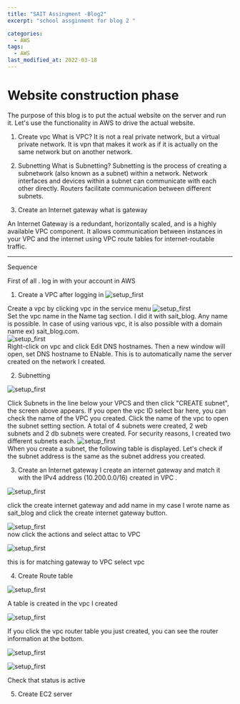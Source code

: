 ```yaml
---
title: "SAIT Assingment -Blog2"
excerpt: "school assginment for blog 2 "

categories:
  - AWS
tags:
  - AWS
last_modified_at: 2022-03-18
---
```


# Website construction phase

The purpose of this blog is to put the actual website on the server and run it. Let's use the functionality in AWS to drive the actual website.



1. Create vpc
     What is VPC?
  It is not a real private network, but a virtual private network.
It is vpn that makes it work as if it is actually on the same network but on another network.

2. Subnetting
     What is Subnetting?
Subnetting is the process of creating a subnetwork (also known as a subnet) within a network. Network interfaces and devices within a subnet can communicate with each other directly. Routers facilitate communication between different subnets.

3. Create an Internet gateway
  what is gateway

  An Internet Gateway is a redundant, horizontally scaled, and is a highly available VPC component. It allows communication between instances in your VPC and the internet using VPC route tables for internet-routable traffic.





---------------------------------------------------------------------------------------
Sequence

First of all . log in with your account in AWS




1. Create a VPC after logging in
  ![setup_first](/image/AWS_blog_2/vpc_1.png)  

Create a vpc by clicking vpc in the service menu
    ![setup_first](/image/AWS_blog_2/vpc_2.png)  
 Set the vpc name in the Name tag section. I did it with sait_blog. Any name is possible. In case of using various vpc, it is also possible with a domain name ex) sait_blog.com.  
   ![setup_first](/image/AWS_blog_2/vpc_3.png)  
Right-click on vpc and click Edit DNS hostnames.
Then a new window will open, set DNS hostname to ENable.
This is to automatically name the server created on the network I created.

2. Subnetting

![setup_first](/image/AWS_blog_2/subnet1.png)  

Click Subnets in the line below your VPCS and then click "CREATE subnet", the screen above appears. If you open the vpc ID select bar here, you can check the name of the VPC you created. Click the name of the vpc to open the subnet setting section. A total of 4 subnets were created, 2 web subnets and 2 db subnets were created. For security reasons, I created two different subnets each.
![setup_first](/image/AWS_blog_2/subnet2.png)  
When you create a subnet, the following table is displayed. Let's check if the subnet address is the same as the subnet address you created.


3. Create an Internet gateway
I  create an internet gateway and match it with the IPv4 address (10.200.0.0/16) created in VPC .

![setup_first](/image/AWS_blog_2/gateway1.png) 

click  the create internet gateway and add name 
in my case I wrote name as sait_blog  and click the create internet gateway button.

![setup_first](/image/AWS_blog_2/gateway2.png)  
now click the actions and select attac to VPC

![setup_first](/image/AWS_blog_2/gateway3.png)  

this is for matching gateway to VPC
select vpc 

4. Create Route table

![setup_first](/image/AWS_blog_2/route1.png)  

A table is created in the vpc I created


![setup_first](/image/AWS_blog_2/route2.png) 

If you click the vpc router table you just created, you can see the router information at the bottom.


![setup_first](/image/AWS_blog_2/route3.png)  

![setup_first](/image/AWS_blog_2/route5.png)  

Check that status is active


5. Create EC2 server 

